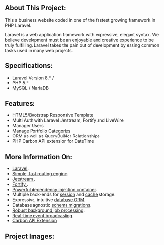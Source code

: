 ## About This Project:

This a business website coded in one of the fastest growing framework in PHP Laravel.

Laravel is a web application framework with expressive, elegant syntax. We believe development must be an enjoyable and creative experience to be truly fulfilling. Laravel takes the pain out of development by easing common tasks used in many web projects.

## Specifications:

- Laravel Version 8.* / 
- PHP 8.* 
- MySQL / MariaDB

## Features:

- HTML5/Bootstrap Responsive Template
- Multi Auth with Laravel Jetstream, Fortify and LiveWire
- Manager Users
- Manage Portfolio Categories
- ORM as well as QueryBuilder Relationships
- PHP Carbon API extension for DateTime

## More Information On:

- [Laravel](https://laravel.com/). 
- [Simple, fast routing engine](https://laravel.com/docs/routing).
- [Jetstream ](https://jetstream.laravel.com/2.x/introduction.html). 
- [Fortify ](https://laravel.com/docs/8.x/fortify). 
- [Powerful dependency injection container](https://laravel.com/docs/container).
- Multiple back-ends for [session](https://laravel.com/docs/session) and [cache](https://laravel.com/docs/cache) storage.
- Expressive, intuitive [database ORM](https://laravel.com/docs/eloquent).
- Database agnostic [schema migrations](https://laravel.com/docs/migrations).
- [Robust background job processing](https://laravel.com/docs/queues).
- [Real-time event broadcasting](https://laravel.com/docs/broadcasting).
- [Carbon API Extension](https://carbon.nesbot.com/)

## Project Images:


